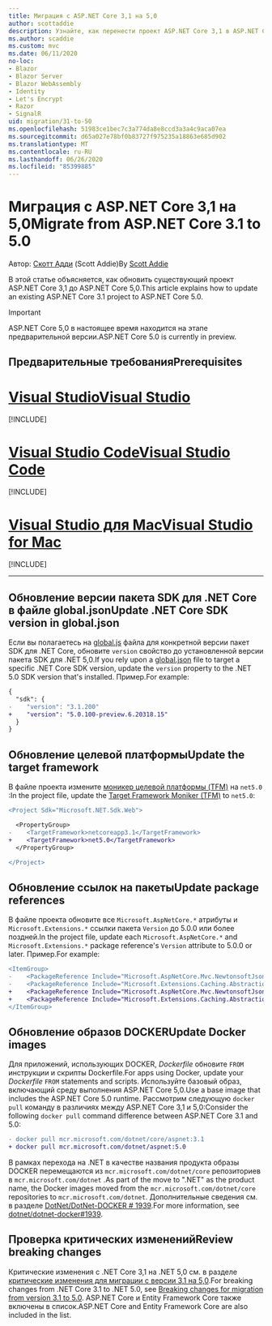 ```yaml
---
title: Миграция с ASP.NET Core 3,1 на 5,0
author: scottaddie
description: Узнайте, как перенести проект ASP.NET Core 3,1 в ASP.NET Core 5,0.
ms.author: scaddie
ms.custom: mvc
ms.date: 06/11/2020
no-loc:
- Blazor
- Blazor Server
- Blazor WebAssembly
- Identity
- Let's Encrypt
- Razor
- SignalR
uid: migration/31-to-50
ms.openlocfilehash: 51983ce1bec7c3a774da8e8ccd3a3a4c9aca07ea
ms.sourcegitcommit: d65a027e78bf0b83727f975235a18863e685d902
ms.translationtype: MT
ms.contentlocale: ru-RU
ms.lasthandoff: 06/26/2020
ms.locfileid: "85399885"
---
```

# <a name="migrate-from-aspnet-core-31-to-50"></a><span data-ttu-id="c0bda-103">Миграция с ASP.NET Core 3,1 на 5,0</span><span class="sxs-lookup"><span data-stu-id="c0bda-103">Migrate from ASP.NET Core 3.1 to 5.0</span></span>

<span data-ttu-id="c0bda-104">Автор: [Скотт Адди](https://github.com/scottaddie) (Scott Addie)</span><span class="sxs-lookup"><span data-stu-id="c0bda-104">By [Scott Addie](https://github.com/scottaddie)</span></span>

<span data-ttu-id="c0bda-105">В этой статье объясняется, как обновить существующий проект ASP.NET Core 3,1 до ASP.NET Core 5,0.</span><span class="sxs-lookup"><span data-stu-id="c0bda-105">This article explains how to update an existing ASP.NET Core 3.1 project to ASP.NET Core 5.0.</span></span>

> [!IMPORTANT]
> <span data-ttu-id="c0bda-106">ASP.NET Core 5,0 в настоящее время находится на этапе предварительной версии.</span><span class="sxs-lookup"><span data-stu-id="c0bda-106">ASP.NET Core 5.0 is currently in preview.</span></span>

## <a name="prerequisites"></a><span data-ttu-id="c0bda-107">Предварительные требования</span><span class="sxs-lookup"><span data-stu-id="c0bda-107">Prerequisites</span></span>

# <a name="visual-studio"></a>[<span data-ttu-id="c0bda-108">Visual Studio</span><span class="sxs-lookup"><span data-stu-id="c0bda-108">Visual Studio</span></span>](#tab/visual-studio)

[!INCLUDE[](~/includes/net-core-prereqs-vs-5.0.md)]

# <a name="visual-studio-code"></a>[<span data-ttu-id="c0bda-109">Visual Studio Code</span><span class="sxs-lookup"><span data-stu-id="c0bda-109">Visual Studio Code</span></span>](#tab/visual-studio-code)

[!INCLUDE[](~/includes/net-core-prereqs-vsc-5.0.md)]

# <a name="visual-studio-for-mac"></a>[<span data-ttu-id="c0bda-110">Visual Studio для Mac</span><span class="sxs-lookup"><span data-stu-id="c0bda-110">Visual Studio for Mac</span></span>](#tab/visual-studio-mac)

[!INCLUDE[](~/includes/net-core-prereqs-mac-5.0.md)]

---

## <a name="update-net-core-sdk-version-in-globaljson"></a><span data-ttu-id="c0bda-111">Обновление версии пакета SDK для .NET Core в файле global.json</span><span class="sxs-lookup"><span data-stu-id="c0bda-111">Update .NET Core SDK version in global.json</span></span>

<span data-ttu-id="c0bda-112">Если вы полагаетесь на [global.js](/dotnet/core/tools/global-json) файла для конкретной версии пакет SDK для .NET Core, обновите `version` свойство до установленной версии пакета SDK для .NET 5,0.</span><span class="sxs-lookup"><span data-stu-id="c0bda-112">If you rely upon a [global.json](/dotnet/core/tools/global-json) file to target a specific .NET Core SDK version, update the `version` property to the .NET 5.0 SDK version that's installed.</span></span> <span data-ttu-id="c0bda-113">Пример.</span><span class="sxs-lookup"><span data-stu-id="c0bda-113">For example:</span></span>

```diff
{
  "sdk": {
-    "version": "3.1.200"
+    "version": "5.0.100-preview.6.20318.15"
  }
}
```

## <a name="update-the-target-framework"></a><span data-ttu-id="c0bda-114">Обновление целевой платформы</span><span class="sxs-lookup"><span data-stu-id="c0bda-114">Update the target framework</span></span>

<span data-ttu-id="c0bda-115">В файле проекта измените [моникер целевой платформы (TFM)](/dotnet/standard/frameworks) на `net5.0` :</span><span class="sxs-lookup"><span data-stu-id="c0bda-115">In the project file, update the [Target Framework Moniker (TFM)](/dotnet/standard/frameworks) to `net5.0`:</span></span>

```diff
<Project Sdk="Microsoft.NET.Sdk.Web">

  <PropertyGroup>
-    <TargetFramework>netcoreapp3.1</TargetFramework>
+    <TargetFramework>net5.0</TargetFramework>
  </PropertyGroup>

</Project>
```

## <a name="update-package-references"></a><span data-ttu-id="c0bda-116">Обновление ссылок на пакеты</span><span class="sxs-lookup"><span data-stu-id="c0bda-116">Update package references</span></span>

<span data-ttu-id="c0bda-117">В файле проекта обновите все `Microsoft.AspNetCore.*` атрибуты и `Microsoft.Extensions.*` ссылки пакета `Version` до 5.0.0 или более поздней.</span><span class="sxs-lookup"><span data-stu-id="c0bda-117">In the project file, update each `Microsoft.AspNetCore.*` and `Microsoft.Extensions.*` package reference's `Version` attribute to 5.0.0 or later.</span></span> <span data-ttu-id="c0bda-118">Пример.</span><span class="sxs-lookup"><span data-stu-id="c0bda-118">For example:</span></span>

```diff
<ItemGroup>
-    <PackageReference Include="Microsoft.AspNetCore.Mvc.NewtonsoftJson" Version="3.1.2" />
-    <PackageReference Include="Microsoft.Extensions.Caching.Abstractions" Version="3.1.2" />
+    <PackageReference Include="Microsoft.AspNetCore.Mvc.NewtonsoftJson" Version="5.0.0-preview.6.20312.15" />
+    <PackageReference Include="Microsoft.Extensions.Caching.Abstractions" Version="5.0.0-preview.6.20305.6" />
</ItemGroup>
```

## <a name="update-docker-images"></a><span data-ttu-id="c0bda-119">Обновление образов DOCKER</span><span class="sxs-lookup"><span data-stu-id="c0bda-119">Update Docker images</span></span>

<span data-ttu-id="c0bda-120">Для приложений, использующих DOCKER, *Dockerfile* обновите `FROM` инструкции и скрипты Dockerfile.</span><span class="sxs-lookup"><span data-stu-id="c0bda-120">For apps using Docker, update your *Dockerfile* `FROM` statements and scripts.</span></span> <span data-ttu-id="c0bda-121">Используйте базовый образ, включающий среду выполнения ASP.NET Core 5,0.</span><span class="sxs-lookup"><span data-stu-id="c0bda-121">Use a base image that includes the ASP.NET Core 5.0 runtime.</span></span> <span data-ttu-id="c0bda-122">Рассмотрим следующую `docker pull` команду в различиях между ASP.NET Core 3,1 и 5,0:</span><span class="sxs-lookup"><span data-stu-id="c0bda-122">Consider the following `docker pull` command difference between ASP.NET Core 3.1 and 5.0:</span></span>

```diff
- docker pull mcr.microsoft.com/dotnet/core/aspnet:3.1
+ docker pull mcr.microsoft.com/dotnet/aspnet:5.0
```

<span data-ttu-id="c0bda-123">В рамках перехода на .NET в качестве названия продукта образы DOCKER перемещаются из `mcr.microsoft.com/dotnet/core` репозиториев в `mcr.microsoft.com/dotnet` .</span><span class="sxs-lookup"><span data-stu-id="c0bda-123">As part of the move to ".NET" as the product name, the Docker images moved from the `mcr.microsoft.com/dotnet/core` repositories to `mcr.microsoft.com/dotnet`.</span></span> <span data-ttu-id="c0bda-124">Дополнительные сведения см. в разделе [DotNet/DotNet-DOCKER # 1939](https://github.com/dotnet/dotnet-docker/issues/1939).</span><span class="sxs-lookup"><span data-stu-id="c0bda-124">For more information, see [dotnet/dotnet-docker#1939](https://github.com/dotnet/dotnet-docker/issues/1939).</span></span>

## <a name="review-breaking-changes"></a><span data-ttu-id="c0bda-125">Проверка критических изменений</span><span class="sxs-lookup"><span data-stu-id="c0bda-125">Review breaking changes</span></span>

<span data-ttu-id="c0bda-126">Критические изменения с .NET Core 3,1 на .NET 5,0 см. в разделе [критические изменения для миграции с версии 3,1 на 5,0](/dotnet/core/compatibility/3.1-5.0).</span><span class="sxs-lookup"><span data-stu-id="c0bda-126">For breaking changes from .NET Core 3.1 to .NET 5.0, see [Breaking changes for migration from version 3.1 to 5.0](/dotnet/core/compatibility/3.1-5.0).</span></span> <span data-ttu-id="c0bda-127">ASP.NET Core и Entity Framework Core также включены в список.</span><span class="sxs-lookup"><span data-stu-id="c0bda-127">ASP.NET Core and Entity Framework Core are also included in the list.</span></span>
